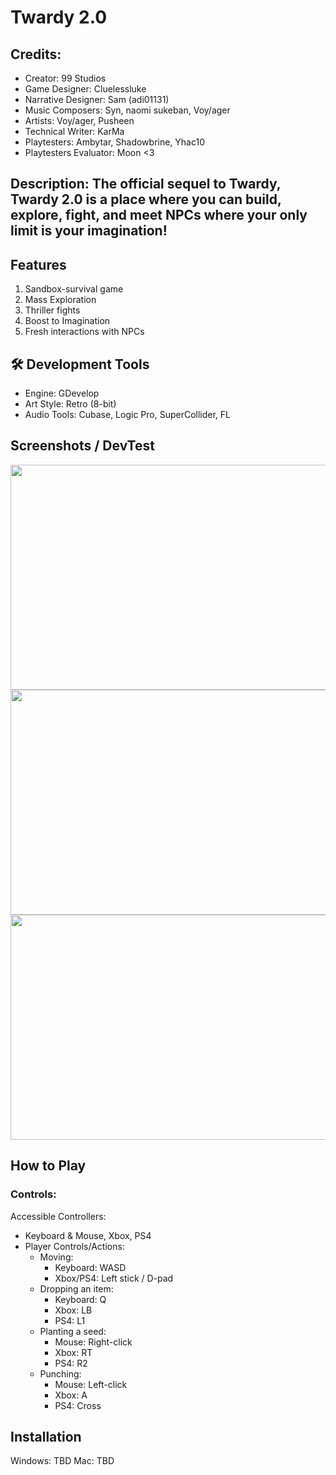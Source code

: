 # Twardy 2.0
## Credits:
* Creator: 99 Studios
* Game Designer: Cluelessluke
* Narrative Designer: Sam (adi01131)
* Music Composers: Syn, naomi sukeban, Voy/ager
* Artists: Voy/ager, Pusheen
* Technical Writer: KarMa
* Playtesters: Ambytar, Shadowbrine, Yhac10
* Playtesters Evaluator: Moon <3
##  Description: The official sequel to Twardy, Twardy 2.0 is a place where you can build, explore, fight, and meet NPCs where your only limit is your imagination!
##  Features
1. Sandbox-survival game
2. Mass Exploration
3. Thriller fights
4. Boost to Imagination
5. Fresh interactions with NPCs
## 🛠 Development Tools
- Engine: GDevelop
- Art Style: Retro (8-bit)
- Audio Tools: Cubase, Logic Pro, SuperCollider, FL

##  Screenshots / DevTest
<img src="https://github.com/user-attachments/assets/4c28d76d-deb1-46be-b02a-59bf5decf69a" height="360" width="640">
<img src="https://github.com/user-attachments/assets/40668377-96d1-426c-b899-e169544c6b43" height="360" width="640">
<img src="https://github.com/user-attachments/assets/099a52d1-0a0b-442b-aef8-05dfd6062741" height="360" width="640">

##  How to Play
###  Controls:

Accessible Controllers:
* Keyboard & Mouse, Xbox, PS4
* Player Controls/Actions:
  * Moving:
    * Keyboard: WASD
    * Xbox/PS4: Left stick / D-pad
  * Dropping an item:
    * Keyboard: Q
    * Xbox: LB
    * PS4: L1
  * Planting a seed:
    * Mouse: Right-click
    * Xbox: RT
    * PS4: R2
  * Punching:
    * Mouse: Left-click
    * Xbox: A
    * PS4: Cross

## Installation

Windows: TBD
Mac: TBD
